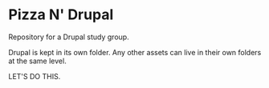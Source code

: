Pizza N' Drupal
============
Repository for a Drupal study group.

Drupal is kept in its own folder.  Any other assets can live in their own folders at the same level.

LET'S DO THIS.